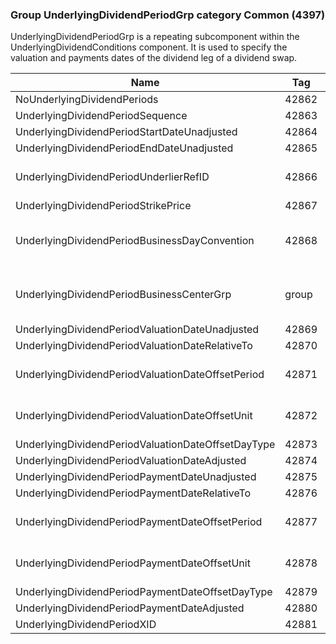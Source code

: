 ### Group UnderlyingDividendPeriodGrp category Common (4397)

UnderlyingDividendPeriodGrp is a repeating subcomponent within the UnderlyingDividendConditions component. It is used to specify the valuation and payments dates of the dividend leg of a dividend swap.

| Name                                               | Tag   | Req'd | Documentation                                                                                                                               |
|----------------------------------------------------|-------|----------|-------------------------------------------------------------------------------------------------------------------------------|
| NoUnderlyingDividendPeriods                        | 42862 |       |                                                                                                                                |
| UnderlyingDividendPeriodSequence                   | 42863 |       | Required if NoUnderlyingDividendPeriods(42862) > 0.                                                                                                                               |
| UnderlyingDividendPeriodStartDateUnadjusted        | 42864 |       |                                                                                                                                |
| UnderlyingDividendPeriodEndDateUnadjusted          | 42865 |       |                                                                                                                                |
| UnderlyingDividendPeriodUnderlierRefID             | 42866 |       | When specified, this overrides UnderlyingDividendUnderlierRefID(42829). The specified value would be specific to this dividend period instance.                                                               |
| UnderlyingDividendPeriodStrikePrice                | 42867 |       |                                                                                                                                |
| UnderlyingDividendPeriodBusinessDayConvention      | 42868 |       | When specified, this overrides the business day convention defined in the UnderlyingDateAdjustment component in UnderlyingInstrument. The specified value would be specific to this dividend period instance. |
| UnderlyingDividendPeriodBusinessCenterGrp          | group |       | When specified, this overrides the business centers defined in the UnderlyingDateAdjustment component in UnderlyingInstrument. The specified values would be specific to this dividend period instance.       |
| UnderlyingDividendPeriodValuationDateUnadjusted    | 42869 |       |                                                                                                                                |
| UnderlyingDividendPeriodValuationDateRelativeTo    | 42870 |       |                                                                                                                                |
| UnderlyingDividendPeriodValuationDateOffsetPeriod  | 42871 |       | Conditionally required when UnderlyingDividendPeriodValuationDateOffsetUnit(42872) is specified.                                                                                                              |
| UnderlyingDividendPeriodValuationDateOffsetUnit    | 42872 |       | Conditionally required when UnderlyingDividendPeriodValuationDateOffsetPeriod(42871) is specified.                                                                                                            |
| UnderlyingDividendPeriodValuationDateOffsetDayType | 42873 |       |                                                                                                                                |
| UnderlyingDividendPeriodValuationDateAdjusted      | 42874 |       |                                                                                                                                |
| UnderlyingDividendPeriodPaymentDateUnadjusted      | 42875 |       |                                                                                                                                |
| UnderlyingDividendPeriodPaymentDateRelativeTo      | 42876 |       |                                                                                                                                |
| UnderlyingDividendPeriodPaymentDateOffsetPeriod    | 42877 |       | Conditionally required when UnderlyingDividendPeriodPaymentDateOffsetUnit(42878) is specified.                                                                                                                |
| UnderlyingDividendPeriodPaymentDateOffsetUnit      | 42878 |       | Conditionally required when UnderlyingDividendPeriodPaymentDateOffsetPeriod(42877) is specified.                                                                                                              |
| UnderlyingDividendPeriodPaymentDateOffsetDayType   | 42879 |       |                                                                                                                                |
| UnderlyingDividendPeriodPaymentDateAdjusted        | 42880 |       |                                                                                                                                |
| UnderlyingDividendPeriodXID                        | 42881 |       |                                                                                                                                |

